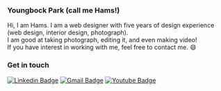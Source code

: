 ### Youngbock Park (call me Hams!)
Hi, I am Hams. I am a web designer with five years of design experience (web design, interior design, photograph). <br>
I am good at taking photograph, editing it, and even making video! <br>
If you have interest in working with me, feel free to contact me. 😄

### Get in touch
[![Linkedin Badge](https://img.shields.io/badge/-LinkedIn-blue?style=flat-square&logo=Linkedin&logoColor=white&link=linkedin.com/in/parkyoungbock)](linkedin.com/in/parkyoungbock)
[![Gmail Badge](https://img.shields.io/badge/Gmail-d14836?style=flat-square&logo=Gmail&logoColor=white&link=mailto:pyb3088@gmail.com)](mailto:pyb3088@gmail.com)
[![Youtube Badge](https://img.shields.io/badge/Youtube-ff0000?style=flat-square&logo=youtube&link=https://www.youtube.com/channel/UCtIo99KlKFIOZ3iTfL1k7iw/)](https://www.youtube.com/channel/UCtIo99KlKFIOZ3iTfL1k7iw/)

<!--
**yooonjiwon/yooonjiwon** is a ✨ _special_ ✨ repository because its `README.md` (this file) appears on your GitHub profile.

Here are some ideas to get you started:

- 🔭 I’m currently working on ...
- 🌱 I’m currently learning ...
- 👯 I’m looking to collaborate on ...
- 🤔 I’m looking for help with ...
- 💬 Ask me about ...
- 📫 How to reach me: ...
- 😄 Pronouns: ...
- ⚡ Fun fact: ...
-->
